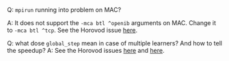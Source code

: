 Q: `mpirun` running into problem on MAC?

A: It does not support the `-mca btl ^openib` arguments on MAC. 
Change it to `-mca btl ^tcp`.
See the Horovod issue [here](https://github.com/uber/horovod/issues/347).


Q: what dose `global_step` mean in case of multiple learners?
And how to tell the speedup?
A: See the Horovod issues [here](https://github.com/uber/horovod/issues/71) and [here](https://github.com/uber/horovod/issues/461).